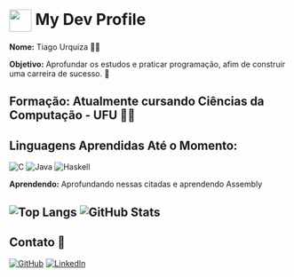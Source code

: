 <h1>
    <img align="center" width="40px" src="https://upload.wikimedia.org/wikipedia/commons/thumb/c/cc/Circle-icons-dev.svg/2048px-Circle-icons-dev.svg.png"></a>
    <span> My Dev Profile </span>
</h1>

**Nome:** Tiago Urquiza 👨‍💻

**Objetivo:** 
Aprofundar os estudos e praticar programação, afim de construir uma carreira de sucesso.
🚀

**Formação:** 
Atualmente cursando Ciências da Computação - UFU 👨‍🎓
---
## Linguagens Aprendidas Até o Momento:
![C](https://img.shields.io/badge/C-00599C?style=for-the-badge&logo=c&logoColor=white)
![Java](https://img.shields.io/badge/java-%23ED8B00.svg?style=for-the-badge&logo=openjdk&logoColor=white)
![Haskell](https://img.shields.io/badge/Haskell-5e5086?style=for-the-badge&logo=haskell&logoColor=white)


**Aprendendo:** Aprofundando nessas citadas e aprendendo Assembly

![Top Langs](https://github-readme-stats-git-masterrstaa-rickstaa.vercel.app/api/top-langs/?username=TiagoUrquiza&bg_color=000&border_color=30A3DC&title_color=E94D5F&text_color=FFF)
![GitHub Stats](https://github-readme-stats.vercel.app/api?username=TiagoUrquiza&theme=transparent&bg_color=000&border_color=30A3DC&show_icons=true&icon_color=30A3DC&title_color=E94D5F&text_color=FFF)
---
##  Contato 📱

[![GitHub](https://img.shields.io/badge/GitHub-000?style=for-the-badge&logo=github&logoColor=30A3DC)](https://github.com/TiagoUrquiza/)
[![LinkedIn](https://img.shields.io/badge/LinkedIn-0077B5?style=for-the-badge&logo=linkedin&logoColor=white)](https://www.linkedin.com/in/TiagoUrquiza/)

